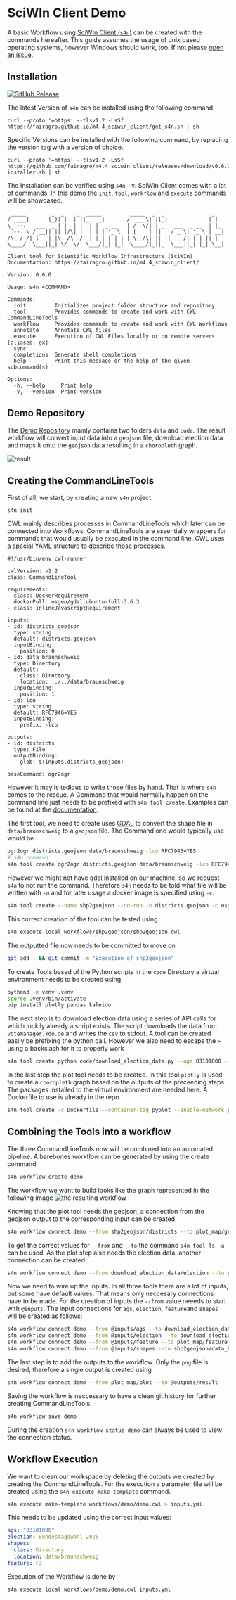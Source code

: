 # SciWIn Client Demo
A basic Workflow using [SciWIn Client (`s4n`)](https://github.com/fairagro/m4.4_sciwin_client) can be created with the commands hereafter. This guide assumes the usage of unix based operating systems, however Windows should work, too. If not please [open an issue](https://github.com/fairagro/m4.4_sciwin_client/issues/new).

## Installation
[![GitHub Release](https://img.shields.io/github/v/release/fairagro/m4.4_sciwin_client)](https://github.com/fairagro/m4.4_sciwin_client/releases/latest)

The latest Version of `s4n` can be installed using the following command:
```
curl --proto '=https' --tlsv1.2 -LsSf https://fairagro.github.io/m4.4_sciwin_client/get_s4n.sh | sh 
```

Specific Versions can be installed with the following command, by replacing the version tag with a version of choice.
```
curl --proto '=https' --tlsv1.2 -LsSf https://github.com/fairagro/m4.4_sciwin_client/releases/download/v0.6.0/s4n-installer.sh | sh
```

The Installation can be verified using `s4n -V`.
SciWIn Client comes with a lot of commands. In this demo the `init`, `tool`, `workflow` and `execute` commands will be showcased.
```
 _____        _  _    _  _____         _____  _  _               _   
/  ___|      (_)| |  | ||_   _|       /  __ \| |(_)             | |   
\ `--.   ___  _ | |  | |  | |  _ __   | /  \/| | _   ___  _ __  | |_  
 `--. \ / __|| || |/\| |  | | | '_ \  | |    | || | / _ \| '_ \ | __|
/\__/ /| (__ | |\  /\  / _| |_| | | | | \__/\| || ||  __/| | | || |_  
\____/  \___||_| \/  \/  \___/|_| |_|  \____/|_||_| \___||_| |_| \__|

Client tool for Scientific Workflow Infrastructure (SciWIn)
Documentation: https://fairagro.github.io/m4.4_sciwin_client/

Version: 0.6.0

Usage: s4n <COMMAND>

Commands:
  init         Initializes project folder structure and repository
  tool         Provides commands to create and work with CWL CommandLineTools
  workflow     Provides commands to create and work with CWL Workflows
  annotate     Annotate CWL files
  execute      Execution of CWL Files locally or on remote servers [aliases: ex]
  sync         
  completions  Generate shell completions
  help         Print this message or the help of the given subcommand(s)

Options:
  -h, --help     Print help
  -V, --version  Print version
```

## Demo Repository
The [Demo Repository](https://github.com/fairagro/sciwin_client_demo) mainly contains two folders `data` and `code`. The result workflow will convert input data into a `geojson` file, download election data and maps it onto the `geojson` data resulting in a `choropleth` graph.

![result](https://raw.githubusercontent.com/fairagro/m4.4_sciwin_client_demo/refs/heads/complete_run/plot.png)

## Creating the CommandLineTools
First of all, we start, by creating a new `s4n` project.
```
s4n init
```

CWL mainly describes processes in CommandLineTools which later can be connected into Workflows. CommandLineTools are essentially wrappers for commands that would usually be executed in the command line. CWL uses a special YAML structure to describe those processes.

```cwl
#!/usr/bin/env cwl-runner

cwlVersion: v1.2
class: CommandLineTool

requirements:
- class: DockerRequirement
  dockerPull: osgeo/gdal:ubuntu-full-3.6.3
- class: InlineJavascriptRequirement

inputs:
- id: districts_geojson
  type: string
  default: districts.geojson
  inputBinding:
    position: 0
- id: data_braunschweig
  type: Directory
  default:
    class: Directory
    location: ../../data/braunschweig
  inputBinding:
    position: 1
- id: lco
  type: string
  default: RFC7946=YES
  inputBinding:
    prefix: -lco

outputs:
- id: districts
  type: File
  outputBinding:
    glob: $(inputs.districts_geojson)

baseCommand: ogr2ogr
```

However it may is tedious to write those files by hand. That is where `s4n` comes to the rescue. A Command that would normally happen on the command line just needs to be prefixed with `s4n tool create`. Examples can be found at the [documentation](https://fairagro.github.io/m4.4_sciwin_client/examples/tool-creation/).

The first tool, we need to create uses [GDAL](https://de.wikipedia.org/wiki/Geospatial_Data_Abstraction_Library) to convert the shape file in `data/braunschweig` to a `geojson` file. The Command one would typically use would be
```bash
ogr2ogr districts.geojson data/braunschweig -lco RFC7946=YES
# s4n command
s4n tool create ogr2ogr districts.geojson data/braunschweig -lco RFC7946=YES
```

However we might not have gdal installed on our machine, so we request `s4n` to not run the command. Therefore `s4n` needs to be told what file will be written with `-o` and for later usage a docker image is specified using `-c`.
```bash
s4n tool create --name shp2geojson --no-run -o districts.geojson -c osgeo/gdal:ubuntu-full-3.6.3 ogr2ogr districts.geojson data/braunschweig -lco RFC7946=YES
```
This correct creation of the tool can be tested using 
```bash
s4n execute local workflows/shp2geojson/shp2geojson.cwl 
```

The outputted file now needs to be committed to move on
```bash
git add . && git commit -m "Execution of shp2geojson"
```

To create Tools based of the Python scripts in the `code` Directory a virtual environment needs to be created using 
```bash
python3 -m venv .venv
source .venv/bin/activate
pip install plotly pandas kaleido
```

The next step is to download election data using a series of API calls for which luckily already a script exists. The script downloads the data from `votemanager.kdo.de` and writes the `csv` to stdout.
A tool can be created easily be prefixing the python call. However we also need to escape the `>` using a backslash for it to properly work
```bash
s4n tool create python code/download_election_data.py --ags 03101000 --election "Bundestagswahl 2025" \> election.csv
```

In the last step the plot tool needs to be created. In this tool `plotly` is used to create a `choropleth` graph based on the outputs of the preceeding steps. The packages installed to the virtual environment are needed here. A Dockerfile to use is already in the repo.
```bash
s4n tool create -c Dockerfile --container-tag pyplot --enable-network python code/plot_map.py --geojson districts.geojson --csv election.csv --feature F3 --on gebiet-nr:BEZNUM --output_name plot
```

## Combining the Tools into a workflow
The three CommandLineTools now will be combined into an automated pipeline. A barebones workflow can be generated by using the create command
```bash
s4n workflow create demo
```

The workflow we want to build looks like the graph represented in the following image
![the resulting workflow](https://raw.githubusercontent.com/fairagro/m4.4_sciwin_client_demo/refs/heads/complete_run/workflow.svg)

Knowing that the plot tool needs the geojson, a connection from the geojson output to the corresponding input can be created.
```bash
s4n workflow connect demo --from shp2geojson/districts --to plot_map/geojson
```

To get the correct values for `--from` and `--to` the command `s4n tool ls -a` can be used. As the plot step also needs the election data, another connection can be created.
```bash
s4n workflow connect demo --from download_election_data/election --to plot_map/csv
```

Now we need to wire up the inputs. In all three tools there are a lot of inputs, but some have default values. That means only neccesary connections have to be made. For the creation of inputs the `--from` value neeeds to start with `@inputs`. The input connections for `ags`, `election`, `feature`and `shapes` will be created as follows:
```bash
s4n workflow connect demo --from @inputs/ags --to download_election_data/ags
s4n workflow connect demo --from @inputs/election --to download_election_data/election
s4n workflow connect demo --from @inputs/feature --to plot_map/feature
s4n workflow connect demo --from @inputs/shapes --to shp2geojson/data_braunschweig
```

The last step is to add the outputs to the workflow. Only the `png` file is desired, therefore a single output is created using
```bash
s4n workflow connect demo --from plot_map/plot --to @outputs/result
```

Saving the workflow is neccessary to have a clean git history for further creating CommandLineTools.

```bash
s4n workflow save demo
```

During the creation `s4n workflow status demo` can always be used to view the connection status.

## Workflow Execution
We want to clean our workspace by deleting the outputs we created by creating the CommandLineTools. For the execution a parameter file will be created using the `s4n execute make-template` command.
```bash
s4n execute make-template workflows/demo/demo.cwl > inputs.yml
```

This needs to be updated using the correct input values:
```yaml
ags: "03101000"
election: Bundestagswahl 2025
shapes:
  class: Directory
  location: data/braunschweig
feature: F3
```

Execution of the Workflow is done by
```bash
s4n execute local workflows/demo/demo.cwl inputs.yml
```